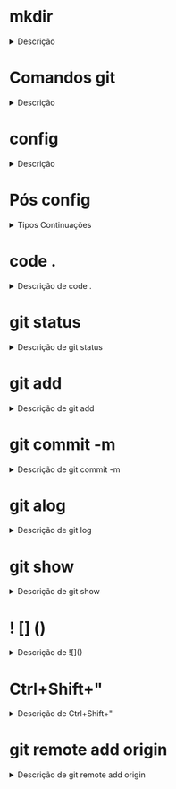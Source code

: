 # mkdir
<details>
<summary>Descrição</summary>
O mkdir cria uma pasta para criar presisa por o comando e o nome na frente.
</details>

# Comandos git
<details>
<summary>Descrição</summary>
 Para que serve o 'git', ele serve para dar um comando no github.
</details>

# config
<details>
<summary>Descrição</summary>
Serve para aplicar uma configuração.
</details>

# Pós config
<details>
<summary>Tipos Continuações</summary>

### --list
<details>
<summary>Descrição de --list</summary>
Lista as configurações.
</details>

### --local
<details>
<summary>Descrição de --local</summary>
Faz uma cofiguração apenas no projeto atual.
</details>

### --global
<details>
<summary>Descrição de --global</summary>
Faz uma configuração em todos os projeto.
</details>

# Configuração de projeto
<details>
<summary>Continuação das configurações dos projetos</summary>

### --use.email (email)
<details>
<summary>Descrição de --user.emai</summary>
Adiciona o email do autor
</details>

### --user.name (name)
<details>
<summary>Descrição de --user.name</summary>
Adiciona o nome do altor
</details>
</details>
</details>

# code .
<details>
<summary>Descrição de code .</summary>
Abre a Visual Code dentro da pasta atual.
</details>

# git status
<details>
<summary>Descrição de git status</summary>
Mostra os arqivos com verções diferentes em vermelho e os com mesma verção em verde.
</details>

# git add
<details>
<summary>Descrição de git add</summary>
Rastreia os arquivos tem comoo rastrear um unico arquivo ou ratrear todos de uma vez ponto (.) na frente do comando, pós usar o comando você poderá usar o comando 'git status' e verá o arquivo verde.
</details>

# git commit -m
<details>
<summary>Descrição de git commit -m</summary>
Salva o arquivo e dmanda uma mensagem de alteração.
</details>

# git alog
<details>
<summary>Descrição de git log</summary>
Mostra os commit (ponto de salvamento) junto com o nome e email de quem alterou, data e hora.
</details>

# git show
<details>
<summary>Descrição de git show</summary>
Mostra as alterações feitas do commit atual para o anterior.
</details>

# ! [] ()
<details>
<summary>Descrição de ![]()</summary>
Codigo para por uma imagem num arquivo .md, para por a imagem deverá por o nome dela dentro dos parenteses se tiver dentro de uma pasta deverá por o nome dessa pasta antes do nome da imagem e junto com isso uma /.
</details>

# Ctrl+Shift+"
<details>
<summary>Descrição de Ctrl+Shift+"</summary>
Abre um Terminal de comando dentro do Visula code.
Nesse Terminal de comando se ir na setinha perto de + poderá abrir o terminal do git Brash
</details>

# git remote add origin
<details>
<summary>Descrição de git remote add origin</summary>
Esse comando adiciona um repertorio online.
</details>